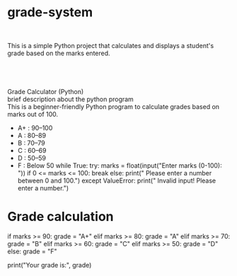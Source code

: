 <h1>grade-system</h1>
<br>
<p></p>This is a simple Python project that calculates and displays a student's grade based on the marks entered.</p>
<br>
<h1></h1>Grade Calculator (Python)</h2>
<br>
brief description about the python program
<br>
This is a beginner-friendly Python program to calculate grades based on marks out of 100.

- A+ : 90–100
- A  : 80–89
- B  : 70–79
- C  : 60–69
- D  : 50–59
- F  : Below 50
while True:
    try:
        marks = float(input("Enter marks (0-100): "))
        if 0 <= marks <= 100:
            break
        else:
            print(" Please enter a number between 0 and 100.")
    except ValueError:
        print(" Invalid input! Please enter a number.")

# Grade calculation
if marks >= 90:
    grade = "A+"
elif marks >= 80:
    grade = "A"
elif marks >= 70:
    grade = "B"
elif marks >= 60:
    grade = "C"
elif marks >= 50:
    grade = "D"
else:
    grade = "F"

print("Your grade is:", grade)
